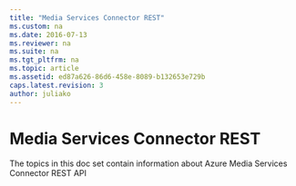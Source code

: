 ```yaml
---
title: "Media Services Connector REST"
ms.custom: na
ms.date: 2016-07-13
ms.reviewer: na
ms.suite: na
ms.tgt_pltfrm: na
ms.topic: article
ms.assetid: ed87a626-86d6-458e-8089-b132653e729b
caps.latest.revision: 3
author: juliako
---
```

# Media Services Connector REST
The topics in this doc set contain information about Azure Media Services Connector REST API